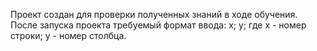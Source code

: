 Проект создан для проверки полученных знаний в ходе обучения. После запуска проекта требуемый формат ввода: x; y; где x - номер строки; y - номер столбца.
